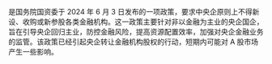 是国务院国资委于 2024 年 6 月 3 日发布的一项政策，要求中央企原则上不得新设、收购或新参股各类金融机构。这一政策主要针对非以金融为主业的央企国企，旨在引导央企回归主业，防控金融风险，提高资源配置效率，加强对央企金融业务的监管。该政策已经引起央企转让金融机构股权的行动，短期内可能对 A 股市场产生一些影响。